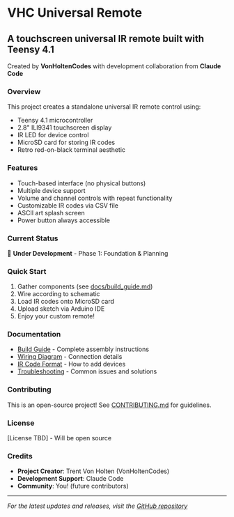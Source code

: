 # VHC Universal Remote
## A touchscreen universal IR remote built with Teensy 4.1

Created by **VonHoltenCodes** with development collaboration from **Claude Code**

### Overview
This project creates a standalone universal IR remote control using:
- Teensy 4.1 microcontroller
- 2.8" ILI9341 touchscreen display
- IR LED for device control
- MicroSD card for storing IR codes
- Retro red-on-black terminal aesthetic

### Features
- Touch-based interface (no physical buttons)
- Multiple device support
- Volume and channel controls with repeat functionality
- Customizable IR codes via CSV file
- ASCII art splash screen
- Power button always accessible

### Current Status
🚧 **Under Development** - Phase 1: Foundation & Planning

### Quick Start
1. Gather components (see [docs/build_guide.md](docs/build_guide.md))
2. Wire according to schematic
3. Load IR codes onto MicroSD card
4. Upload sketch via Arduino IDE
5. Enjoy your custom remote!

### Documentation
- [Build Guide](docs/build_guide.md) - Complete assembly instructions
- [Wiring Diagram](docs/wiring_diagram.md) - Connection details
- [IR Code Format](examples/ircodes_template.csv) - How to add devices
- [Troubleshooting](docs/troubleshooting.md) - Common issues and solutions

### Contributing
This is an open-source project! See [CONTRIBUTING.md](CONTRIBUTING.md) for guidelines.

### License
[License TBD] - Will be open source

### Credits
- **Project Creator**: Trent Von Holten (VonHoltenCodes)
- **Development Support**: Claude Code
- **Community**: You! (future contributors)

---
*For the latest updates and releases, visit the [GitHub repository](https://github.com/VonHoltenCodes/VHC-universal-remote)*
